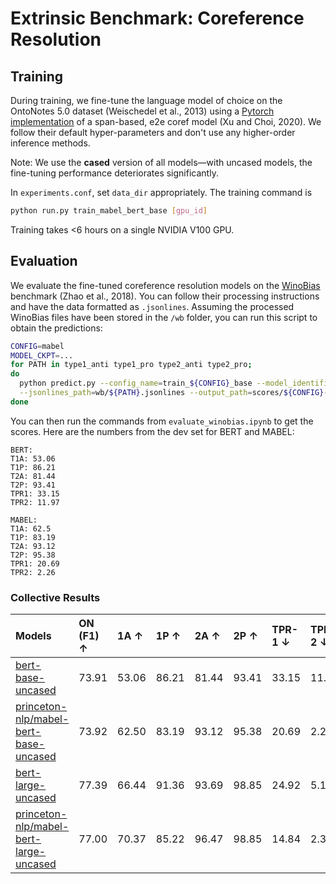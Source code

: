 # Extrinsic Benchmark: Coreference Resolution
## Training 

During training, we fine-tune the language model of choice on the OntoNotes 5.0 dataset (Weischedel et al., 2013) using a [Pytorch implementation](https://github.com/lxucs/coref-hoi) of a span-based, e2e coref model (Xu and Choi, 2020). We follow their default hyper-parameters and don't use any higher-order inference methods. 

Note: We use the **cased** version of all models—with uncased models, the fine-tuning performance deteriorates significantly. 
 
In `experiments.conf`, set `data_dir` appropriately. The training command is

```bash
python run.py train_mabel_bert_base [gpu_id]
```

Training takes <6 hours on a single NVIDIA V100 GPU.

## Evaluation 

We evaluate the fine-tuned coreference resolution models on the [WinoBias](https://uclanlp.github.io/corefBias/overview) benchmark (Zhao et al., 2018).  You can follow their processing instructions and have the data formatted as `.jsonlines`. Assuming the processed WinoBias files have been stored in the `/wb` folder, you can run this script to obtain the predictions: 

```bash
CONFIG=mabel
MODEL_CKPT=...
for PATH in type1_anti type1_pro type2_anti type2_pro;
do
  python predict.py --config_name=train_${CONFIG}_base --model_identifier=${MODEL_CKPT} --gpu_id=0 \
  --jsonlines_path=wb/${PATH}.jsonlines --output_path=scores/${CONFIG}-${PATH}.json
done
```
You can then run the commands from `evaluate_winobias.ipynb` to get the scores. Here are the numbers from the dev set for BERT and MABEL:

```
BERT:
T1A: 53.06
T1P: 86.21
T2A: 81.44
T2P: 93.41
TPR1: 33.15
TPR2: 11.97
```


```
MABEL:
T1A: 62.5
T1P: 83.19
T2A: 93.12
T2P: 95.38
TPR1: 20.69
TPR2: 2.26
```

### Collective Results

|              Models       | ON (F1) ↑ | 1A ↑ | 1P ↑ | 2A ↑| 2P ↑| TPR-1 ↓ | TPR-2 ↓ | 
|:-------------------------------|:------|:------|:------|:------|:------|:------|:------|
| [bert-base-uncased](https://drive.google.com/file/d/1mVs1wXjRVBbgDs7tQ30FaS-621CuziiV/view?usp=sharing) | 73.91 | 53.06 | 86.21 | 81.44 | 93.41 | 33.15 | 11.97 | 
| [princeton-nlp/mabel-bert-base-uncased](https://drive.google.com/file/d/1ySEFAYww7MfRA7s7bKLoZHzptzPdgKNe/view?usp=sharing) | 73.92 | 62.50 | 83.19 | 93.12 | 95.38 | 20.69 | 2.26 |
| [bert-large-uncased](https://drive.google.com/file/d/1f1m1oLw8FIDPf2zwTg0BXlYJBvMlV2hm/view?usp=sharing) | 77.39 | 66.44 | 91.36 | 93.69 | 98.85 | 24.92 | 5.16 | 
|  [princeton-nlp/mabel-bert-large-uncased](https://drive.google.com/file/d/1gMEa-79rdcKytTU-6Wrw5Hlf8KAPD30w/view?usp=sharing) | 77.00 | 70.37 | 85.22 | 96.47 | 98.85 | 14.84 | 2.38 | 

